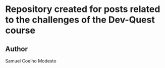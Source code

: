 <h1>Repository created for posts related to the challenges of the Dev-Quest course</h1>

<h2>Author</h2>
<p>Samuel Coelho Modesto</p>
